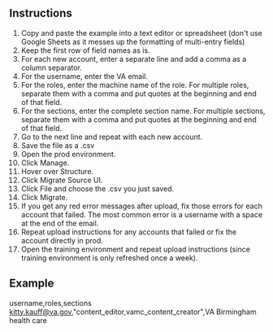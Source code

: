## Instructions
1. Copy and paste the example into a text editor or spreadsheet (don't use Google Sheets as it messes up the formatting of multi-entry fields)
2. Keep the first row of field names as is.
3. For each new account, enter a separate line and add a comma as a column separator.
4. For the username, enter the VA email.
5. For the roles, enter the machine name of the role. For multiple roles, separate them with a comma and put quotes at the beginning and end of that field.
6. For the sections, enter the complete section name. For multiple sections, separate them with a comma and put quotes at the beginning and end of that field.
7. Go to the next line and repeat with each new account.
8. Save the file as a .csv
9. Open the prod environment.
10. Click Manage.
11. Hover over Structure.
12. Click Migrate Source UI.
13. Click File and choose the .csv you just saved.
14. Click Migrate.
15. If you get any red error messages after upload, fix those errors for each account that failed. The most common error is a username with a space at the end of the email. 
16. Repeat upload instructions for any accounts that failed or fix the account directly in prod.
17. Open the training environment and repeat upload instructions (since training environment is only refreshed once a week).

## Example
username,roles,sections<br>
kitty.kauff@va.gov,"content_editor,vamc_content_creator",VA Birmingham health care
